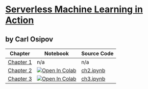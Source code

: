 # [Serverless Machine Learning in Action](https://www.manning.com/books/serverless-machine-learning-in-action?a_aid=osipov&a_bid=fa913283&)

## by Carl Osipov

| Chapter | Notebook | Source Code |
|---------|-------------|-------------|
|[Chapter 1](https://livebook.manning.com/book/serverless-machine-learning-in-action/chapter-1?a_aid=osipov&a_bid=fa913283&)|n/a|n/a|
|[Chapter 2](https://livebook.manning.com/book/serverless-machine-learning-in-action/chapter-2?a_aid=osipov&a_bid=fa913283&)|[![Open In Colab](https://colab.research.google.com/assets/colab-badge.svg)](https://colab.research.google.com/github/osipov/smlbook/blob/master/ch2.ipynb)|[ch2.ipynb](https://github.com/osipov/smlbook/blob/master/ch2.ipynb)|
|[Chapter 3](https://livebook.manning.com/book/serverless-machine-learning-in-action/chapter-3?a_aid=osipov&a_bid=fa913283&)|[![Open In Colab](https://colab.research.google.com/assets/colab-badge.svg)](https://colab.research.google.com/github/osipov/smlbook/blob/master/ch3.ipynb)|[ch3.ipynb](https://github.com/osipov/smlbook/blob/master/ch3.ipynb)|

